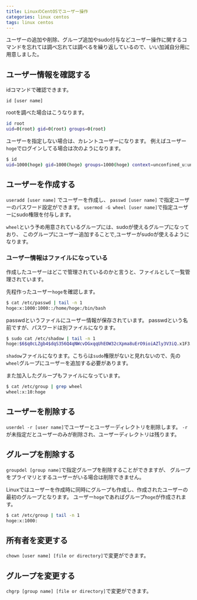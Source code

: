 ```yaml
---
title: LinuxのCentOSでユーザー操作
categories: linux centos
tags: linux centos
---
```


ユーザーの追加や削除、グループ追加やsudo付与などユーザー操作に関するコマンドを忘れては調べ忘れては調べるを繰り返しているので、いい加減自分用に用意しました。

## ユーザー情報を確認する

idコマンドで確認できます。

`id [user name]`

rootを調べた場合はこうなります。

```sh
id root
uid=0(root) gid=0(root) groups=0(root)
```

ユーザーを指定しない場合は、カレントユーザーになります。
例えばユーザー`hoge`でログインしてる場合は次のようになります。

```sh
$ id
uid=1000(hoge) gid=1000(hoge) groups=1000(hoge) context=unconfined_u:unconfined_r:unconfined_t:s0-s0:c0.c1023
```


## ユーザーを作成する

`useradd [user name]` でユーザーを作成し、
`passwd [user name]` で指定ユーザーのパスワード設定ができます。
`usermod -G wheel [user name]`で指定ユーザーにsudo権限を付与します。

`wheel`という予め用意されているグループには、sudoが使えるグループになっており、
このグループにユーザー追加することで,ユーザーがsudoが使えるようになります。

### ユーザー情報はファイルになっている

作成したユーザーはどこで管理されているのかと言うと、ファイルとして一覧管理されています。

先程作ったユーザー`hoge`を確認します。

```sh
$ cat /etc/passwd | tail -n 1
hoge:x:1000:1000::/home/hoge:/bin/bash
```
passwdというファイルにユーザー情報が保存されています。
passwdという名前ですが、パスワードは別ファイルになります。

```sh
$ sudo cat /etc/shadow | tail -n 1
hoge:$6$q0cLZgb4$dqS356Q4qNWcvDGxqqUhEOW32cXpma8uErO9ioiAZly3V3iQ.x1F3.zqzE.96yWFTl3klPNWJ61.9ahXvVPkj0:18141:0:99999:7:::
```
`shadow`ファイルになります。こちらは`sudo`権限がないと見れないので、先の `wheel`グループにユーザーを追加する必要があります。

また加入したグループもファイルになっています。

```sh
$ cat /etc/group | grep wheel
wheel:x:10:hoge
```

## ユーザーを削除する

`userdel -r [user name]`でユーザーとユーザーディレクトリを削除します。
`-r` が未指定だとユーザーのみが削除され、ユーザーディレクトリは残ります。

## グループを削除する

`groupdel [group name]`で指定グループを削除することができますが、
グループをプライマリとするユーザーがいる場合は削除できません。

Linuxではユーザーを作成時に同時にグループも作成し、作成されたユーザーの最初のグループとなります。
ユーザー`hoge`であればグループ`hoge`が作成されます。

```sh
$ cat /etc/group | tail -n 1
hoge:x:1000:
```

## 所有者を変更する

`chown [user name] [file or directory]`で変更ができます。

## グループを変更する
`chgrp [group name] [file or directory]`で変更ができます。
